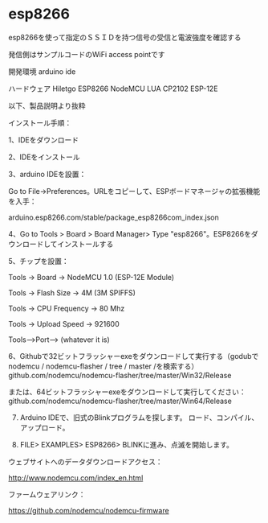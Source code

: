 # esp8266
esp8266を使って指定のＳＳＩＤを持つ信号の受信と電波強度を確認する

発信側はサンプルコードのWiFi access pointです

開発環境
arduino ide

ハードウェア
Hiletgo
ESP8266 NodeMCU LUA CP2102 ESP-12E

以下、製品説明より抜粋

インストール手順：

1、IDEをダウンロード

2、IDEをインストール

3、arduino IDEを設置：

Go to File->Preferences。URLをコピーして、ESPボードマネージャの拡張機能を入手：

arduino.esp8266.com/stable/package_esp8266com_index.json

4、Go to Tools > Board > Board Manager> Type "esp8266"。ESP8266をダウンロードしてインストールする

5、チップを設置：

Tools -> Board -> NodeMCU 1.0 (ESP-12E Module)

Tools -> Flash Size -> 4M (3M SPIFFS)

Tools -> CPU Frequency -> 80 Mhz

Tools -> Upload Speed -> 921600

Tools-->Port--> (whatever it is)

6、Githubで32ビットフラッシャーexeをダウンロードして実行する（godubでnodemcu / nodemcu-flasher / tree / master /を検索する）
github.com/nodemcu/nodemcu-flasher/tree/master/Win32/Release

または、64ビットフラッシャーexeをダウンロードして実行してください：
github.com/nodemcu/nodemcu-flasher/tree/master/Win64/Release

7. Arduino IDEで、旧式のBlinkプログラムを探します。 ロード、コンパイル、アップロード。

8. FILE> EXAMPLES> ESP8266> BLINKに進み、点滅を開始します。

ウェブサイトへのデータダウンロードアクセス：

http://www.nodemcu.com/index_en.html

ファームウェアリンク：

https://github.com/nodemcu/nodemcu-firmware
